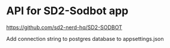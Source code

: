 # API for SD2-Sodbot app

https://github.com/sd2-nerd-hq/SD2-SODBOT

 Add connection string to postgres database to appsettings.json
